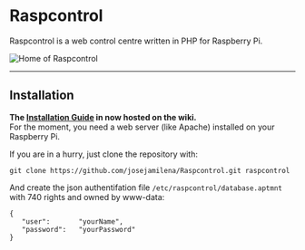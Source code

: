 # Raspcontrol

Raspcontrol is a web control centre written in PHP for Raspberry Pi.

![Home of Raspcontrol](raspcontrol-home.png)

***


## Installation

__The [Installation Guide](https://github.com/Bioshox/Raspcontrol/wiki/Installation-Guide) in now hosted on the wiki.__  
For the moment, you need a web server (like Apache) installed on your Raspberry Pi.


If you are in a hurry, just clone the repository with:

	git clone https://github.com/josejamilena/Raspcontrol.git raspcontrol

And create the json authentifation file `/etc/raspcontrol/database.aptmnt` with 740 rights and owned by www-data:

	{
 	   "user":       "yourName",
 	   "password":   "yourPassword"
	}

